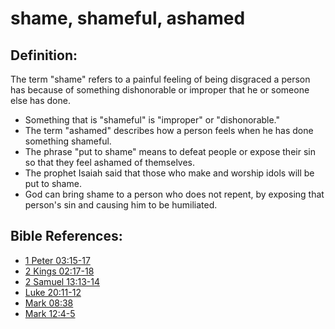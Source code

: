 # shame, shameful, ashamed #

## Definition: ##

The term "shame" refers to a painful feeling of being disgraced a person has because of something dishonorable or improper that he or someone else has done.

* Something that is "shameful" is "improper" or "dishonorable."
* The term "ashamed" describes how a person feels when he has done something shameful.
* The phrase "put to shame" means to defeat people or expose their sin so that they feel ashamed of themselves.
* The prophet Isaiah said that those who make and worship idols will be put to shame.
* God can bring shame to a person who does not repent, by exposing that person's sin and causing him to be humiliated.

 

## Bible References: ##

* [1 Peter 03:15-17](en/tn/1pe/help/03/15)
* [2 Kings 02:17-18](en/tn/2ki/help/02/17)
* [2 Samuel 13:13-14](en/tn/2sa/help/13/13)
* [Luke 20:11-12](en/tn/luk/help/20/11)
* [Mark 08:38](en/tn/mrk/help/08/38)
* [Mark 12:4-5](en/tn/mrk/help/12/04)